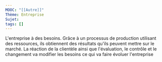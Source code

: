 ```yaml
---
MOOC: "[[Autre]]"
Thème: Entreprise
Sujet:
tags: []
---
```


L'entreprise à des besoins. Grâce à un processus de production utilisant des ressources, ils obtiennent des résultats qu'ils peuvent mettre sur le marché. La réaction de la clientèle ainsi que l'évaluation, le contrôle et le changement va modifier les besoins ce qui va faire évoluer l'entreprise

